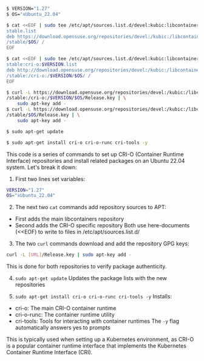 ```bash

$ VERSION="1.27"
$ OS="xUbuntu_22.04"

$ cat <<EOF | sudo tee /etc/apt/sources.list.d/devel:kubic:libcontainers:
stable.list
deb https://download.opensuse.org/repositories/devel:/kubic:/libcontainers:
/stable/$OS/ /
EOF

$ cat <<EOF | sudo tee /etc/apt/sources.list.d/devel:kubic:libcontainers:
stable:cri-o:$VERSION.list
deb http://download.opensuse.org/repositories/devel:/kubic:/libcontainers:
/stable:/cri-o:/$VERSION/$OS/ /
EOF

$ curl -L https://download.opensuse.org/repositories/devel:/kubic:/libcontainers:
/stable:/cri-o:/$VERSION/$OS/Release.key | \
    sudo apt-key add -
$ curl -L https://download.opensuse.org/repositories/devel:/kubic:/libcontainers:
/stable/$OS/Release.key | \
    sudo apt-key add -

$ sudo apt-get update

$ sudo apt-get install cri-o cri-o-runc cri-tools -y
```


This code is a series of commands to set up CRI-O (Container Runtime Interface) repositories and install related packages on an Ubuntu 22.04 system. Let's break it down:

1. First two lines set variables:
```bash
VERSION="1.27"
OS="xUbuntu_22.04"
```

2. The next two `cat` commands add repository sources to APT:
- First adds the main libcontainers repository
- Second adds the CRI-O specific repository
Both use here-documents (<<EOF) to write to files in /etc/apt/sources.list.d/

3. The two `curl` commands download and add the repository GPG keys:
```bash
curl -L [URL]/Release.key | sudo apt-key add -
```
This is done for both repositories to verify package authenticity.

4. `sudo apt-get update`
Updates the package lists with the new repositories

5. `sudo apt-get install cri-o cri-o-runc cri-tools -y`
Installs:
- cri-o: The main CRI-O container runtime
- cri-o-runc: The container runtime utility
- cri-tools: Tools for interacting with container runtimes
The `-y` flag automatically answers yes to prompts

This is typically used when setting up a Kubernetes environment, as CRI-O is a popular container runtime interface that implements the Kubernetes Container Runtime Interface (CRI).

